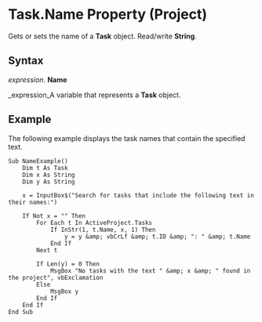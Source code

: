 
# Task.Name Property (Project)

Gets or sets the name of a  **Task** object. Read/write **String**.


## Syntax

 _expression_. **Name**

 _expression_A variable that represents a  **Task** object.


## Example

The following example displays the task names that contain the specified text.


```
Sub NameExample() 
    Dim t As Task 
    Dim x As String 
    Dim y As String 
 
    x = InputBox$("Search for tasks that include the following text in their names:") 
 
    If Not x = "" Then 
        For Each t In ActiveProject.Tasks 
            If InStr(1, t.Name, x, 1) Then 
                y = y &amp; vbCrLf &amp; t.ID &amp; ": " &amp; t.Name 
            End If 
        Next t 
 
        If Len(y) = 0 Then 
            MsgBox "No tasks with the text " &amp; x &amp; " found in the project", vbExclamation 
        Else 
            MsgBox y 
        End If 
    End If 
End Sub
```


